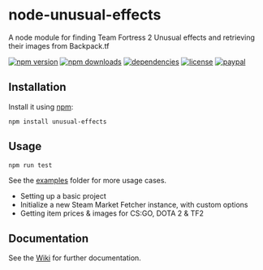 # node-unusual-effects
A node module for finding Team Fortress 2 Unusual effects and retrieving their images from Backpack.tf

[![npm version](https://img.shields.io/npm/v/unusual-effects.svg)](https://npmjs.com/package/unusual-effects)
[![npm downloads](https://img.shields.io/npm/dm/unusual-effects.svg)](https://npmjs.com/package/unusual-effects)
[![dependencies](https://img.shields.io/david/SnaBe/node-unusual-effects.svg)](https://david-dm.org/SnaBe/node-unusual-effects)
[![license](https://img.shields.io/npm/l/unusual-effects.svg)](https://github.com/SnaBe/node-unusual-effects/blob/master/LICENSE)
[![paypal](https://img.shields.io/badge/paypal-donate-yellow.svg)](https://www.paypal.me/snabe)

## Installation

Install it using [npm](https://www.npmjs.com/package/unusual-effects):

    npm install unusual-effects

## Usage

    npm run test

See the [examples](https://github.com/SnaBe/node-unusual-effects/tree/master/examples) folder for more usage cases.

- Setting up a basic project
- Initialize a new Steam Market Fetcher instance, with custom options
- Getting item prices & images for CS:GO, DOTA 2 & TF2

## Documentation

See the [Wiki](https://github.com/SnaBe/node-unusual-effects/wiki) for further documentation.